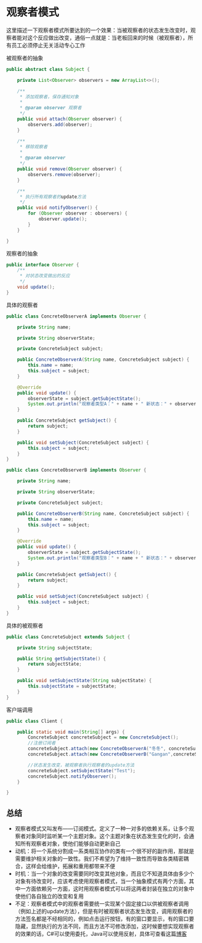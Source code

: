 # 观察者模式

这里描述一下观察者模式所要达到的一个效果：当被观察者的状态发生改变时，观察者能对这个反应做出改变，通俗一点就是：当老板回来的时候（被观察者），所有员工必须停止无关活动专心工作

被观察者的抽象

~~~java
public abstract class Subject {

    private List<Observer> observers = new ArrayList<>();

    /**
     * 添加观察者，保存通知对象
     *
     * @param observer 观察者
     */
    public void attach(Observer observer) {
        observers.add(observer);
    }

    /**
     * 移除观察者
     *
     * @param observer
     */
    public void remove(Observer observer) {
        observers.remove(observer);
    }

    /**
     * 执行所有观察者的update方法
     */
    public void notifyObserver() {
        for (Observer observer : observers) {
            observer.update();
        }
    }

}
~~~

观察者的抽象

~~~java
public interface Observer {
    /**
     * 对状态改变做出的反应
     */
    void update();
}
~~~

具体的观察者

~~~java
public class ConcreteObserverA implements Observer {

    private String name;

    private String observerState;

    private ConcreteSubject subject;

    public ConcreteObserverA(String name, ConcreteSubject subject) {
        this.name = name;
        this.subject = subject;
    }

    @Override
    public void update() {
        observerState = subject.getSubjectState();
        System.out.println("观察者类型A：" + name + " 新状态：" + observerState);
    }

    public ConcreteSubject getSubject() {
        return subject;
    }

    public void setSubject(ConcreteSubject subject) {
        this.subject = subject;
    }
}

public class ConcreteObserverB implements Observer {

    private String name;

    private String observerState;

    private ConcreteSubject subject;

    public ConcreteObserverB(String name, ConcreteSubject subject) {
        this.name = name;
        this.subject = subject;
    }

    @Override
    public void update() {
        observerState = subject.getSubjectState();
        System.out.println("观察者类型B：" + name + " 新状态：" + observerState);
    }

    public ConcreteSubject getSubject() {
        return subject;
    }

    public void setSubject(ConcreteSubject subject) {
        this.subject = subject;
    }
}
~~~

具体的被观察者

```java
public class ConcreteSubject extends Subject {

    private String subjectState;

    public String getSubjectState() {
        return subjectState;
    }

    public void setSubjectState(String subjectState) {
        this.subjectState = subjectState;
    }
}
```

客户端调用

~~~java
public class Client {

    public static void main(String[] args) {
        ConcreteSubject concreteSubject = new ConcreteSubject();
        //注册订阅者
        concreteSubject.attach(new ConcreteObserverA("冬冬", concreteSubject));
        concreteSubject.attach(new ConcreteObserverB("Gangan",concreteSubject));

        //状态发生改变，被观察者执行观察者的update方法
        concreteSubject.setSubjectState("Test");
        concreteSubject.notifyObserver();
    }

}
~~~

## 总结

+ 观察者模式又叫发布——订阅模式。定义了一种一对多的依赖关系，让多个观察者对象同时监听某一个主题对象。这个主题对象在状态发生变化的时，会通知所有观察者对象，使他们能够自动更新自己
+ 动机：将一个系统分割成一系类相互协作的类有一个很不好的副作用，那就是需要维护相关对象的一致性。我们不希望为了维持一致性而导致各类精密耦合，这样会给维护，拓展和重用都带来不便
+ 时机：当一个对象的改变需要同时改变其他对象，而且它不知道具体由多少个对象有待改变时，应该考虑使用观察者模式，当一个抽象模式有两个方面，其中一方面依赖另一方面，这时用观察者模式可以将这两者封装在独立的对象中使他们各自独立的改变和复用
+ 不足：观察者模式中的观察者需要统一实现某个固定接口以供被观察者调用（例如上述的update方法），但是有时被观察者状态发生改变，调用观察者的方法签名都是不经相同的，例如点击运行按钮，有的窗口要显示，有的窗口要隐藏，显然执行的方法不同，而且方法不可修改添加，这时候要想实现观察者的效果的话，C#可以使用委托，Java可以使用反射，具体可查看这篇[博客](https://blog.csdn.net/nvd11/article/details/42367109)

